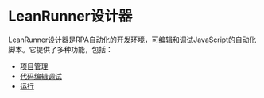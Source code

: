 # LeanRunner设计器

LeanRunner设计器是RPA自动化的开发环境，可编辑和调试JavaScript的自动化脚本。它提供了多种功能，包括：

* [项目管理](1_1_project.md)
* [代码编辑调试](1_0_script_editor.md)
* [运行](1_2_run.md)